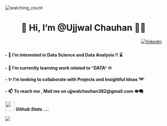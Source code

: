 <img src="https://komarev.com/ghpvc/?username=UjjwalChauhan382&color=brightgreen" alt="watching_count" />
<h1 align="center">👋 Hi, I’m @Ujjwal Chauhan 🧑‍💻</h1>
<p align="right">
<a href="https://www.linkedin.com/in/ujjwal-chauhan-7337961b8/" target="_blank">
<img src=https://img.shields.io/badge/linkedin-%2300acee.svg?color=405DE6&style=for-the-badge&logo=linkedin&logoColor=white alt=linkedin style="margin-bottom: 5px;" />
</a>
<!-- <h3 align="left">- 👋 Hi, I’m @UjjwalChauhan382 〽️</h3> -->
<h4 align="left">- 📝 I’m interested in Data Science and Data Analysis ‼️ ⌛</h4>
<h4 align="left">- 🌱 I’m currently learning work related to ^DATA^ ♾️</h4>
<h4 align="left">- ✨ I’m looking to collaborate with Projects and Insightful Ideas ➿</h4>
<h4 align="left">- 📫 To reach me , Mail me on ujjwalchauhan382@gmail.com 👁️‍🗨️</h4>


<img src="https://media.giphy.com/media/iY8CRBdQXODJSCERIr/giphy.gif" width="30px">&nbsp;***Github Stats ....***

![](https://github-readme-stats.vercel.app/api/top-langs/?username=UjjwalChauhan382&theme=highcontrast&hide_border=false&include_all_commits=false&count_private=true&layout=compact)




<!---
UjjwalChauhan382/UjjwalChauhan382 is a ✨ special ✨ repository because its `README.md` (this file) appears on your GitHub profile.
You can click the Preview link to take a look at your changes.
--->
